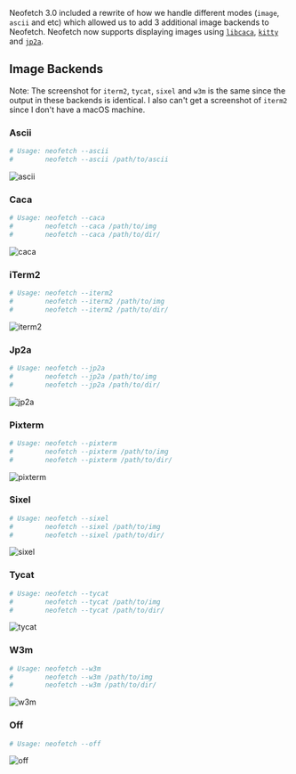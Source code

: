 Neofetch 3.0 included a rewrite of how we handle different modes (`image`, `ascii` and etc) which allowed us to add 3 additional image backends to Neofetch. Neofetch now supports displaying images using [`libcaca`](http://caca.zoy.org/wiki/libcaca), [`kitty`](https://github.com/kovidgoyal/kitty) and [`jp2a`](https://csl.name/jp2a/).


## Image Backends

Note: The screenshot for `iterm2`, `tycat`, `sixel` and `w3m` is the same since the output in these backends is identical. I also can't get a screenshot of `iterm2` since I don't have a macOS machine. 

 
### Ascii

```sh
# Usage: neofetch --ascii 
#        neofetch --ascii /path/to/ascii
```

![ascii](http://i.imgur.com/pHU40xh.png)


### Caca

```sh
# Usage: neofetch --caca 
#        neofetch --caca /path/to/img
#        neofetch --caca /path/to/dir/
```

![caca](http://i.imgur.com/SBDQgxx.png)


### iTerm2

```sh
# Usage: neofetch --iterm2 
#        neofetch --iterm2 /path/to/img
#        neofetch --iterm2 /path/to/dir/
```

![iterm2](http://i.imgur.com/ys5R5cu.png)


### Jp2a

```sh
# Usage: neofetch --jp2a 
#        neofetch --jp2a /path/to/img
#        neofetch --jp2a /path/to/dir/
```

![jp2a](http://i.imgur.com/d5jVIGY.png)


### Pixterm

```sh
# Usage: neofetch --pixterm
#        neofetch --pixterm /path/to/img
#        neofetch --pixterm /path/to/dir/
```

![pixterm](http://i.imgur.com/Fk4L5tm.png)


### Sixel

```sh
# Usage: neofetch --sixel
#        neofetch --sixel /path/to/img
#        neofetch --sixel /path/to/dir/
```

![sixel](http://i.imgur.com/ys5R5cu.png)


### Tycat

```sh
# Usage: neofetch --tycat 
#        neofetch --tycat /path/to/img
#        neofetch --tycat /path/to/dir/
```

![tycat](http://i.imgur.com/ys5R5cu.png)


### W3m

```sh
# Usage: neofetch --w3m 
#        neofetch --w3m /path/to/img
#        neofetch --w3m /path/to/dir/
```

![w3m](http://i.imgur.com/ys5R5cu.png)


### Off

```sh
# Usage: neofetch --off
```

![off](http://i.imgur.com/7hzZrJi.png)
